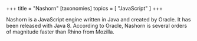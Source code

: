 +++
title = "Nashorn"
[taxonomies]
topics = [ "JavaScript" ]
+++

Nashorn is a JavaScript engine written in Java and created by Oracle. It has been released with Java 8. According to Oracle, Nashorn is several orders of magnitude faster than Rhino from Mozilla.

